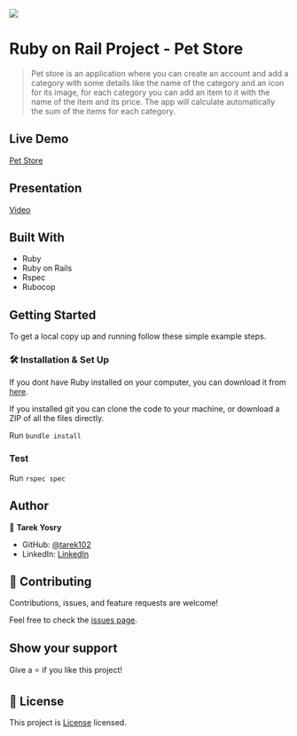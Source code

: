 ![](https://img.shields.io/badge/Microverse-blueviolet)

# Ruby on Rail Project - Pet Store

>Pet store is an application where you can create an account and add a category with some details like the name of the category and an icon for its image, for each category you can add an item to it with the name of the item and its price. The app will calculate automatically the sum of the items for each category.

## Live Demo 
[Pet Store](https://rails-pet-shop.onrender.com/)

## Presentation
[Video](https://www.loom.com/share/488b7cc394b34a66b6e572b86f3df6fd)

## Built With

- Ruby
- Ruby on Rails
- Rspec
- Rubocop

## Getting Started

To get a local copy up and running follow these simple example steps.

### 🛠️ Installation & Set Up

If you dont have Ruby installed on your computer, you can download it from [here](https://www.ruby-lang.org/en/downloads/).

If you installed git you can clone the code to your machine, or download a ZIP of all the files directly.

Run `bundle install`

### Test

Run `rspec spec`

## Author

👤 **Tarek Yosry**

- GitHub: [@tarek102](https://github.com/tarek102)
- LinkedIn: [LinkedIn](https://www.linkedin.com/in/tarek-yosry/)

## 🤝 Contributing

Contributions, issues, and feature requests are welcome!

Feel free to check the [issues page](https://github.com/tarek102/rails_pet_shop/issues).

## Show your support

Give a ⭐️ if you like this project!

## 📝 License

This project is [License](./LICENSE) licensed.
